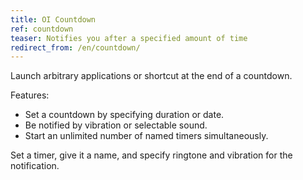 ```yaml
---
title: OI Countdown
ref: countdown
teaser: Notifies you after a specified amount of time
redirect_from: /en/countdown/
---
```

Launch arbitrary applications or shortcut at the end of a countdown.

Features:
 * Set a countdown by specifying duration or date.
 * Be notified by vibration or selectable sound.
 * Start an unlimited number of named timers simultaneously.

Set a timer, give it a name, and specify ringtone and vibration for the notification.